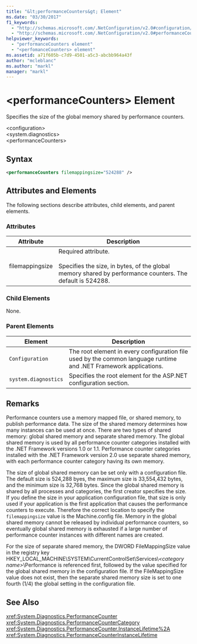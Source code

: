 ```yaml
---
title: "&lt;performanceCounters&gt; Element"
ms.date: "03/30/2017"
f1_keywords: 
  - "http://schemas.microsoft.com/.NetConfiguration/v2.0#configuration/system.diagnostics/performanceCounters"
  - "http://schemas.microsoft.com/.NetConfiguration/v2.0#performanceCounters"
helpviewer_keywords: 
  - "performanceCounters element"
  - "<perfomanceCounters> element"
ms.assetid: a71f605b-c7d9-4501-a5c3-abcbb964a43f
author: "mcleblanc"
ms.author: "markl"
manager: "markl"
---
```

# &lt;performanceCounters&gt; Element
Specifies the size of the global memory shared by performance counters.  

 \<configuration>  
\<system.diagnostics>  
\<performanceCounters>  

## Syntax  

```xml  
<performanceCounters filemappingsize="524288" />  
```  

## Attributes and Elements  
 The following sections describe attributes, child elements, and parent elements.  

### Attributes  


|Attribute|Description|  
|---------------|-----------------|  
|filemappingsize|Required attribute.<br /><br /> Specifies the size, in bytes, of the global memory shared by performance counters. The default is 524288.|  

### Child Elements  
 None.  

### Parent Elements  


|Element|Description|  
|-------------|-----------------|  
|`Configuration`|The root element in every configuration file used by the common language runtime and .NET Framework applications.|  
|`system.diagnostics`|Specifies the root element for the ASP.NET configuration section.|  

## Remarks  
 Performance counters use a memory mapped file, or shared memory, to publish performance data.  The size of the shared memory determines how many instances can be used at once.  There are two types of shared memory: global shared memory and separate shared memory.  The global shared memory is used by all performance counter categories installed with the .NET Framework versions 1.0 or 1.1.  Performance counter categories installed with the .NET Framework version 2.0 use separate shared memory, with each performance counter category having its own memory.  

 The size of global shared memory can be set only with a configuration file.  The default size is 524,288 byes, the maximum size is 33,554,432 bytes, and the minimum size is 32,768 bytes.  Since the global shared memory is shared by all processes and categories, the first creator specifies the size.  If you define the size in your application configuration file, that size is only used if your application is the first application that causes the performance counters to execute.  Therefore the correct location to specify the `filemappingsize` value is the Machine.config file.  Memory in the global shared memory cannot be released by individual performance counters, so eventually global shared memory is exhausted if a large number of performance counter instances with different names are created.  

 For the size of separate shared memory, the DWORD FileMappingSize value in the registry key HKEY_LOCAL_MACHINE\SYSTEM\CurrentControlSet\Services\\*\<category name>*\Performance is referenced first, followed by the value specified for the global shared memory in the configuration file. If the FileMappingSize value does not exist, then the separate shared memory size is set to one fourth (1/4) the global setting in the configuration file.  

## See Also  
 <xref:System.Diagnostics.PerformanceCounter>  
 <xref:System.Diagnostics.PerformanceCounterCategory>  
 <xref:System.Diagnostics.PerformanceCounter.InstanceLifetime%2A>  
 <xref:System.Diagnostics.PerformanceCounterInstanceLifetime>
